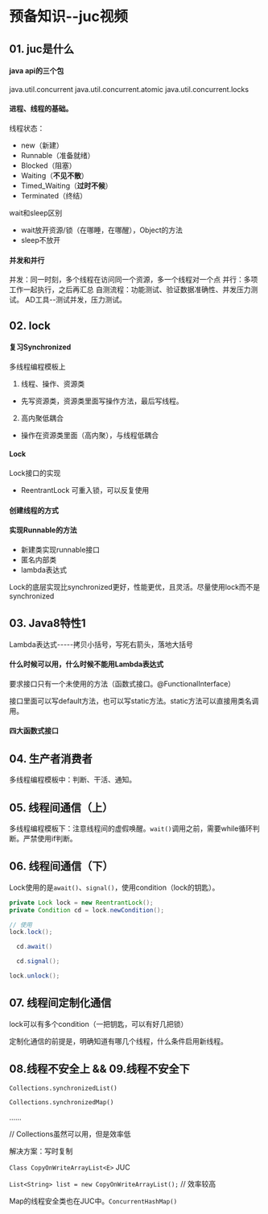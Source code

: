 # 预备知识--juc视频

## 01. juc是什么

#### java api的三个包
java.util.concurrent
java.util.concurrent.atomic
java.util.concurrent.locks

#### 进程、线程的基础。
线程状态：
* new（新建）
* Runnable（准备就绪）
* Blocked（阻塞）
* Waiting（**不见不散**）
* Timed_Waiting（**过时不候**）
* Terminated（终结）

wait和sleep区别
* wait放开资源/锁（在哪睡，在哪醒），Object的方法
* sleep不放开

#### 并发和并行
并发：同一时刻，多个线程在访问同一个资源，多一个线程对一个点
并行：多项工作一起执行，之后再汇总
自测流程：功能测试、验证数据准确性、并发压力测试。
AD工具--测试并发，压力测试。


## 02. lock

#### 复习Synchronized
多线程编程模板上
1. 线程、操作、资源类
* 先写资源类，资源类里面写操作方法，最后写线程。
2. 高内聚低耦合
* 操作在资源类里面（高内聚），与线程低耦合

#### Lock
Lock接口的实现
* ReentrantLock  可重入锁，可以反复使用

#### 创建线程的方式

#### 实现Runnable的方法
* 新建类实现runnable接口
* 匿名内部类
* lambda表达式

Lock的底层实现比synchronized更好，性能更优，且灵活。尽量使用lock而不是synchronized

## 03. Java8特性1
Lambda表达式-----拷贝小括号，写死右箭头，落地大括号

#### 什么时候可以用，什么时候不能用Lambda表达式
要求接口只有一个未使用的方法（函数式接口。@FunctionalInterface）

接口里面可以写default方法，也可以写static方法。static方法可以直接用类名调用。

#### 四大函数式接口

## 04. 生产者消费者

多线程编程模板中：判断、干活、通知。

## 05. 线程间通信（上）

多线程编程模板下：注意线程间的虚假唤醒。`wait()`调用之前，需要while循环判断。严禁使用if判断。

## 06. 线程间通信（下）

Lock使用的是`await()`、`signal()`，使用condition（lock的钥匙）。

```java
private Lock lock = new ReentrantLock();
private Condition cd = lock.newCondition();

// 使用
lock.lock();

  cd.await()

  cd.signal();

lock.unlock();
```

## 07. 线程间定制化通信

lock可以有多个condition（一把钥匙，可以有好几把锁）

定制化通信的前提是，明确知道有哪几个线程，什么条件启用新线程。


## 08.线程不安全上 && 09.线程不安全下

`Collections.synchronizedList()` 

`Collections.synchronizedMap()`

……

// Collections虽然可以用，但是效率低

解决方案：写时复制

`Class CopyOnWriteArrayList<E>`   JUC

`List<String> list = new CopyOnWriteArrayList();` // 效率较高

Map的线程安全类也在JUC中。`ConcurrentHashMap()`











